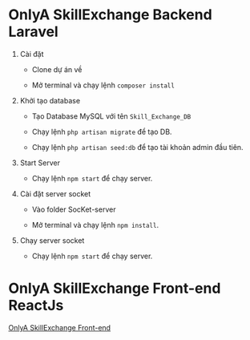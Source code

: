 # OnlyA SkillExchange Backend Laravel

1. Cài đặt

    - Clone dự án về

    - Mở terminal và chạy lệnh `composer install`

2. Khởi tạo database

    - Tạo Database MySQL với tên `Skill_Exchange_DB`
  
    - Chạy lệnh `php artisan migrate` để tạo DB.
  
    - Chạy lệnh `php artisan seed:db` để tạo tài khoản admin đầu tiên.
  
3. Start Server
  
    - Chạy lệnh `npm start` để chạy server.
  
4. Cài đặt server socket

    - Vào folder SocKet-server
  
    - Mở terminal và chạy lệnh `npm install`.

5. Chạy server socket

    - Chạy lệnh `npm start` để chạy server.
  
#  OnlyA SkillExchange Front-end ReactJs

[OnlyA SkillExchange Front-end](https://github.com/quyok808/SkillExchange_PHP_FE)
